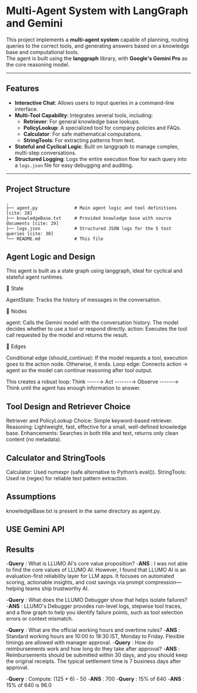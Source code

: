 # Multi-Agent System with LangGraph and Gemini

This project implements a **multi-agent system** capable of planning, routing queries to the correct tools, and generating answers based on a knowledge base and computational tools.  
The agent is built using the **langgraph** library, with **Google's Gemini Pro** as the core reasoning model.

---

##  Features
- **Interactive Chat**: Allows users to input queries in a command-line interface.  
- **Multi-Tool Capability**: Integrates several tools, including:
  - **Retriever**: For general knowledge base lookups.  
  - **PolicyLookup**: A specialized tool for company policies and FAQs.  
  - **Calculator**: For safe mathematical computations.  
  - **StringTools**: For extracting patterns from text.  
- **Stateful and Cyclical Logic**: Built on langgraph to manage complex, multi-step conversations.  
- **Structured Logging**: Logs the entire execution flow for each query into a `logs.json` file for easy debugging and auditing.  

---

## Project Structure

```
.
├── agent.py              # Main agent logic and tool definitions [cite: 28]
├── knowledgeBase.txt     # Provided knowledge base with source documents [cite: 29]
├── logs.json             # Structured JSON logs for the 5 test queries [cite: 30]
└── README.md             # This file 
```

 ## Agent Logic and Design

This agent is built as a state graph using langgraph, ideal for cyclical and stateful agent runtimes.

🔹 State

AgentState: Tracks the history of messages in the conversation.

🔹 Nodes

agent: Calls the Gemini model with the conversation history. The model decides whether to use a tool or respond directly.
action: Executes the tool call requested by the model and returns the result.

🔹 Edges

Conditional edge (should_continue): If the model requests a tool, execution goes to the action node. Otherwise, it ends.
Loop edge: Connects action → agent so the model can continue reasoning after tool output.

This creates a robust loop:
Think -----→ Act -------→ Observe ------→ Think until the agent has enough information to answer.


## Tool Design and Retriever Choice
Retriever and PolicyLookup
Choice: Simple keyword-based retriever.
Reasoning: Lightweight, fast, effective for a small, well-defined knowledge base.
Enhancements: Searches in both title and text, returns only clean content (no metadata).

## Calculator and StringTools
Calculator: Used numexpr (safe alternative to Python’s eval()).
StringTools: Used re (regex) for reliable text pattern extraction.

## Assumptions
knowledgeBase.txt is present in the same directory as agent.py.


## USE Gemini API

## Results
  -**Query** : What is LLUMO AI's core value proposition?
     -**ANS** :  I was not able to find the core values of LLUMO AI. However, I found that LLUMO AI is an evaluation-first reliability layer for LLM apps. It focuses on automated scoring, actionable insights, and cost savings via prompt compression—helping teams ship trustworthy AI.

  -**Query** : What does the LLUMO Debugger show that helps isolate failures?
     -**ANS** : LLUMO's Debugger provides run-level logs, stepwise tool traces, and a flow graph to help you identify failure points, such as tool selection errors or context mismatch.

  -**Query** : What are the official working hours and overtime rules?
     -**ANS** : Standard working hours are 10:00 to 18:30 IST, Monday to Friday. Flexible timings are allowed with manager approval.
  -**Query** : How do reimbursements work and how long do they take after approval?
     -**ANS** : Reimbursements should be submitted within 30 days, and you should keep the original receipts. The typical settlement time is 7 business days after approval.

  -**Query** : Compute: (125 * 6) - 50 
     -**ANS** : 700
  -**Query** : 15% of 640
     -**ANS** : 15% of 640 is 96.0